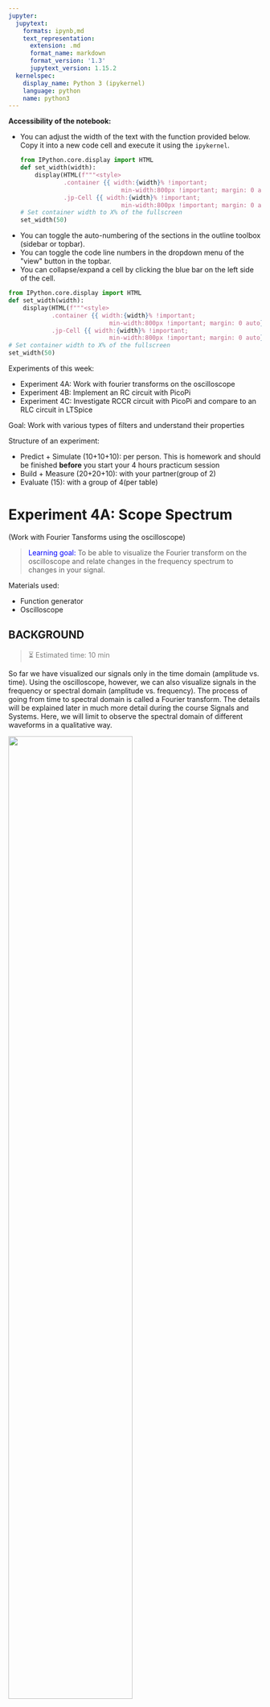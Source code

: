 ```yaml
---
jupyter:
  jupytext:
    formats: ipynb,md
    text_representation:
      extension: .md
      format_name: markdown
      format_version: '1.3'
      jupytext_version: 1.15.2
  kernelspec:
    display_name: Python 3 (ipykernel)
    language: python
    name: python3
---
```


<div class="alert alert-block alert-info">

**Accessibility of the notebook:**
- You can adjust the width of the text with the function provided below. Copy it into a new code cell and execute it using the `ipykernel`.
    ```python
    from IPython.core.display import HTML
    def set_width(width):
        display(HTML(f"""<style>  
                .container {{ width:{width}% !important; 
                                min-width:800px !important; margin: 0 auto}} 
                .jp-Cell {{ width:{width}% !important; 
                                min-width:800px !important; margin: 0 auto}} </style>"""))
    # Set container width to X% of the fullscreen 
    set_width(50)
    ```
- You can toggle the auto-numbering of the sections in the outline toolbox (sidebar or topbar).
- You can toggle the code line numbers in the dropdown menu of the "view" button in the topbar. 
- You can collapse/expand a cell by clicking the blue bar on the left side of the cell.

</div>

```python
from IPython.core.display import HTML
def set_width(width):
    display(HTML(f"""<style>  
            .container {{ width:{width}% !important; 
                            min-width:800px !important; margin: 0 auto}} 
            .jp-Cell {{ width:{width}% !important; 
                            min-width:800px !important; margin: 0 auto}} </style>"""))
# Set container width to X% of the fullscreen 
set_width(50)
```

<!-- #region -->
Experiments of this week:
- Experiment 4A: Work with fourier transforms on the oscilloscope
- Experiment 4B: Implement an RC circuit with PicoPi
- Experiment 4C: Investigate RCCR circuit with PicoPi and compare to an RLC circuit in LTSpice 


Goal: Work with various types of filters and understand their properties 

Structure of an experiment:
- Predict + Simulate (10+10+10): per person. This is homework and should be finished **before** you start your 4 hours practicum session
- Build + Measure (20+20+10): with your partner(group of 2)
- Evaluate (15): with a group of 4(per table)


<!-- #endregion -->

# Experiment 4A: Scope Spectrum
(Work with Fourier Tansforms using the oscilloscope)
><font color='blue'>Learning goal:</font> To be able to visualize the Fourier transform on the oscilloscope and relate changes in the frequency spectrum to changes in your signal.

Materials used:
* Function generator 
* Oscilloscope

## BACKGROUND
> <font color='grey'>⏳ Estimated time: 10 min</font>

So far we have visualized our signals only in the time domain (amplitude vs. time). Using the oscilloscope, however, we can also visualize signals in the frequency or spectral domain (amplitude vs. frequency). The process of going from time to spectral domain is called a Fourier transform. The details will be explained later in much more detail during the course Signals and Systems. Here, we will limit to observe the spectral domain of different waveforms in a qualitative way. 

<img src="https://gitlab.tudelft.nl/mwdocter/nb2214-images/-/raw/main/ELC/4A_Sineft.png" width=70%></img>

A sinusoid is characterized by a single (or so-called fundamental) frequency, and can be seen as the sum of two exponentials: sin⁡(ωt)=(exp⁡(iωt)-exp⁡(-iωt))/2i . It’s spectrum will show two peaks at ±ω.
Any signal can be written as sum of sines (or exponentials). You could imagine that if you add higher harmonics (multiples of the initial freuqencies), you can alter the shape of the signal from sine for example into square
(https://en.wikipedia.org/wiki/Square_wave):
<img src="https://gitlab.tudelft.nl/mwdocter/nb2214-images/-/raw/main/ELC/Fourier_series_for_square_wave.gif" width=30%></img>

A block wave contains by definition only odd harmonics ($f_0, 3f_0, 5f_0$, ....). A triangular wave also contains higher harmonics, but with a lower amplitudes than the block wave. You could therefore change the shape of a signal, by altering the amplitude of the higher harmonics. 




Watch the following video to familiarize yourself with the subject, run the code to access the video:

```python
## Fourier Transform -precap

from IPython.lib.display import YouTubeVideo
YouTubeVideo('1X9d8mmABXk', width = 600, height = 450)

```

## ANTICIPATE
> <font color='grey'>⏳ Estimated time: 15 min</font>

In the practical session you will work with a sine wave and a block wave. 
* Draw the fourier transforms of a sine and block (square) wave in a graph
* Explain which circuit you can use to change this block wave into a triangular wave without altering the settings of the function generator?

> **<font color='blue'>__Hint:__</font>**
The triangular wave and the block wave contain similar higher frequencies. The amplitudes of the triangular higher frequencies are less than the block wave ones. You should have calculated a cut-off frequency blocking the higher harmonics using the capacitors and resistors you have available on your testboards.


```python
from ipywidgets import FileUpload
from IPython.display import Image
import os
upload=FileUpload()
upload

```

```python
file_name="4A_1_drawings.jpg"
if upload.value!={}:
    with open(file_name,"wb") as f:
        try: f.write(upload.data[-1]) # python 3.7 Kernel code, not working on Vocareum
        except: f.write(upload.value[-1]["content"])  # python 3.8 Kernel code, not working on Vocareum

Image(filename=file_name, width="50%")

```

```python
### TO DO ="which circuit can you use to change a block wave into a triangular wave?"

```

## SIMULATE
> <font color='grey'>⏳ Estimated time: 10 min</font>

Simulate the circuit to make a block wave into a triangular wave. You can pick your own input frequency and components values. Upload the screenshot of your circuit and the graph
* Which components do you use?
* Explain whether the amplitude of Vout and Vin are equal?

```python
from ipywidgets import FileUpload
from IPython.display import Image
import os
upload=FileUpload()
upload
```

```python
file_name="4A_2_triangle_sim.jpg"
if upload.value!={}:
    with open(file_name,"wb") as f:
        try: f.write(upload.data[-1]) # python 3.7 Kernel code, not working on Vocareum
        except: f.write(upload.value[-1]["content"])  # python 3.8 Kernel code, not working on Vocareum

Image(filename=file_name, width="50%")

```

```python
### TO DO ="describe the outcome of your simulation, which components and which Vout&Vin?"

```

## IMPLEMENT & INVESTIGATE 1: Visualize the fast Fourier transform (FFT) of a sine on the scope
> <font color='grey'>⏳ Estimated time: 20 min</font>

The Fourier transform states that a signal or waveform can be represented as a sum of sine waves. 
To observe this on the oscilloscope:
* Acquire a sine wave of 50Hz and 2Vpp. 
* Visualize this signal in the frequency spectrum by using the FFT function of the Math key. 
* Select Display/Split for better visualization.
* Select Scale ->Vrms
* Make sure you see the full fourier transform - on the second page of the menu you can adjust the resolution

Remember that the spectrum of the sine wave shows two peaks at ±ω. On the scope however you only see the positive spectral axis, so only one peak is shown. 




Vary the frequency of the sinusoidal wave. What happens to the peak in the frequency spectrum? 

Now change the amplitude of the signal. Observe the changes. You can use the cursor controls to move along the x and y axes. In the menu CURSORS select mode MANUAL, SOURCE FFT, and TYPE voltage or time to switch between horizontal and vertical cursors. 


> **<font color='blue'>__Hint:__</font>**
The result of a Fourier transform is a graph with frequency on the x-axis, while the amplitude is represented by the y-axis. The changes you have observed should match this description.

```python
### TO DO="your answer: for higher frequency the peak ..... for lower amplitude the peak ......."

```

<!-- #region -->
## IMPLEMENT & INVESTIGATE 2: FFT of a block wave
> <font color='grey'>⏳ Estimated time: 10 min</font>


Generate the following block or square wave (scales are 1V/div and 200 us/div)- match it exactly using those settings. You might want to switch off Math to see the signal on the fullscreen.
<img src="https://gitlab.tudelft.nl/mwdocter/nb2214-images/-/raw/main/ELC/ELC7%20block%20wave.jpg" width=30%></img>

* Set up the oscilloscope to perform a FFT on the waveform (show both FFT and the waveform in the same screen). <br> You  find this function under math.

* Spread out the FFT horizontally until you can distinguish the fundamental frequency and harmonics.
    * What is the fundamental frequency of this signal? 
    * What are the frequencies of the following peaks? 
    * What is the amplitude of these peaks compared to the amplitude in the fundamental frequency?



<!-- #endregion -->

```python
## your answers:

# upload scope picture with Vin=square
# upload a schematic of the circuit

### TO DO=" fundamental frequency, frequencies of first 3 peaks, plus trend amplitudes"

```

Upload an image of the scope.

```python
from ipywidgets import FileUpload
from IPython.display import Image
import os
upload=FileUpload()
upload

```

```python

file_name="4A_3_scope_screen.jpg"
if upload.value!={}:
    with open(file_name,"wb") as f:
        try: f.write(upload.data[-1]) # python 3.7 Kernel code, not working on Vocareum
        except: f.write(upload.value[-1]["content"])  # python 3.8 Kernel code, not working on Vocareum

Image(filename=file_name, width="50%")

```

## IMPLEMENT & INVESTIGATE 3: turn a block wave into a triangular wave
> <font color='grey'>⏳ Estimated time: 20 min</font>

You have previously anticipated(in ANTICIPATE) a circuit that is able to change this blockwave into a triangular wave. Build the circuit with testboard 1 components and measure+record the outcome.

**Remember**, you are **not** supposed to **change the settings**, except the output load on the function generator.
> **<font color='blue'>__Hint:__</font>**
Use the variable resistor (knob) to get the resistance you need!


Upload an photo of the circuit and the scope with Vout=triangle 

```python
from ipywidgets import FileUpload
from IPython.display import Image
import os

upload=FileUpload()
upload
```

```python

file_name="4A_4_circuit.jpg"
if upload.value!={}:
    with open(file_name,"wb") as f:
        try: f.write(upload.data[-1]) # python 3.7 Kernel code, not working on Vocareum
        except: f.write(upload.value[-1]["content"])  # python 3.8 Kernel code, not working on Vocareum

Image(filename=file_name, width="50%")

```

```python
upload
```

```python

file_name="4A_5_scope_triangle.jpg"
if upload.value!={}:
    with open(file_name,"wb") as f:
        try: f.write(upload.data[-1]) # python 3.7 Kernel code, not working on Vocareum
        except: f.write(upload.value[-1]["content"])  # python 3.8 Kernel code, not working on Vocareum

Image(filename=file_name, width="50%")

```

```python
### TO DO="describe which parts you used to make a triangular wave out of a block wave"

```

## COMPARE & CONCLUDE:
> <font color='grey'>⏳ Estimated time: 15 min</font>

* Wait until all (4) group members finish their observation
* Compare your results with your other group members. 
* If your results agree, and are in line with all predictions, then talk to a TA and get checked off
* Otherwise, so if your results do not agree, or your results are not in line with your predictions, then first discuss amongst your group before getting a TA. 

**to be checked off by a TA:** 
1. How does the position and height of a FFT of as sine changes with varying frequency?
2. How did you succesfully filtered the block wave into a triangular wave? 
3. exit card: 1. Write a brief abstract on what you learned (conclusion, useful graph), 2. Which troubleshooting skills do you want to remember for next sessions, 3. Which code do you copy for use in next sessions,
4. How do think this notebook could be improved

```python
#4A Fourier transform

### TO DO ="1. How does the position and height of a FFT of as sine changes with varying frequency?"

### TO DO ="2. How did you succesfully filtered the block wave into a triangular wave? "

### TO DO="3a. abstract"

### TO DO="3b. troubleshooting"

### TO DO="3c. code"

### TO DO="4. what changes would you suggest?"

```


If you got stuck during the measurement, at the end of the lab assignment we offer you a movie clip with our recorded efforts in the lab. If you were successfull with measuring, then skip this movie clip

```python
## recording

from IPython.lib.display import YouTubeVideo
YouTubeVideo('rG1sAAUFC0g', width = 600, height = 450)

```

```python

```
